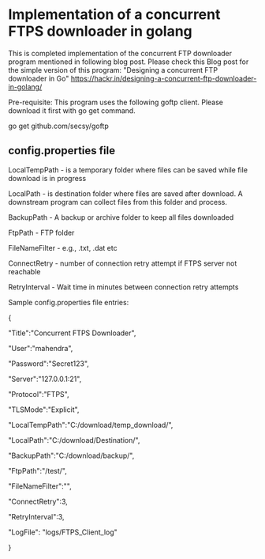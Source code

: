 
# Implementation of a concurrent FTPS downloader in golang
This is completed implementation of the concurrent FTP downloader program mentioned in following blog post. Please check this Blog post for the simple version of this program: "Designing a concurrent FTP downloader in Go" https://hackr.in/designing-a-concurrent-ftp-downloader-in-golang/

Pre-requisite: This program uses the following goftp client. Please download it first with go get command.

 go get github.com/secsy/goftp

## config.properties file

LocalTempPath - is a temporary folder where files can be saved while file download is in progress

LocalPath - is destination folder where files are saved after download. A downstream program can collect files from this folder and process.

BackupPath - A backup or archive folder to keep all files downloaded

FtpPath - FTP folder

FileNameFilter - e.g., .txt, .dat etc

ConnectRetry - number of connection retry attempt if FTPS server not reachable

RetryInterval - Wait time in minutes between connection retry attempts

Sample config.properties file entries:

{  

   "Title":"Concurrent FTPS Downloader",
   
   "User":"mahendra",
   
   "Password":"Secret123",
   
   "Server":"127.0.0.1:21",
   
   "Protocol":"FTPS",
   
   "TLSMode":"Explicit",
   
   "LocalTempPath":"C:/download/temp_download/",
   
   "LocalPath":"C:/download/Destination/",
   
   "BackupPath":"C:/download/backup/",
   
   "FtpPath":"/test/",
   
   "FileNameFilter":"",
   
   "ConnectRetry":3,
   
   "RetryInterval":3,
   
   "LogFile": "logs/FTPS_Client_log"
   
}
